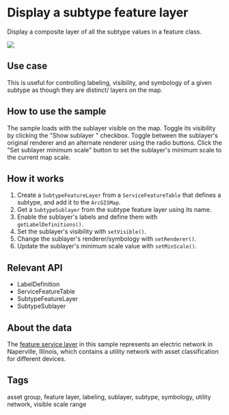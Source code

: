 # Display a subtype feature layer

Display a composite layer of all the subtype values in a feature class.

![](DisplaySubtypeFeatureLayer.png)

## Use case

This is useful for controlling labeling, visibility, and symbology of a given subtype as though they are distinct/
 layers on the map.

## How to use the sample

The sample loads with the sublayer visible on the map. Toggle its visibility by clicking the "Show sublayer
" checkbox. Toggle between the sublayer's original renderer and an alternate renderer using the radio buttons. Click the
 "Set sublayer minimum scale" button to set the sublayer's minimum scale to the current map scale.

## How it works
1. Create a `SubtypeFeatureLayer` from a `ServiceFeatureTable` that defines a subtype, and add it to the `ArcGISMap`.
2. Get a `SubtypeSublayer` from the subtype feature layer using its name.
3. Enable the sublayer's labels and define them with `getLabelDefinitions()`.
4. Set the sublayer's visibility with `setVisible()`.
5. Change the sublayer's renderer/symbology with `setRenderer()`.
6. Update the sublayer's minimum scale value with `setMinScale()`.

## Relevant API

* LabelDefinition
* ServiceFeatureTable
* SubtypeFeatureLayer
* SubtypeSublayer

## About the data

The [feature service layer](https://sampleserver7.arcgisonline.com/arcgis/rest/services/UtilityNetwork/NapervilleElectric/FeatureServer/100) in this sample represents an electric network in Naperville, Illinois, which contains a utility network with asset classification for different devices.

## Tags

asset group, feature layer, labeling, sublayer, subtype, symbology, utility network, visible scale range
